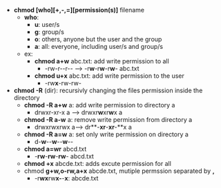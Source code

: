 * **chmod [who][+,-,=][permission(s)]** filename
	* **who**:
		* **u**: user/s
		* **g**: group/s
		* **o**: others, anyone but the user and the group
		* **a**: all: everyone, including user/s and group/s 
	* ex:
		* **chmod a+w** abc.txt: add write permission to all
			* -rw-r--r-- --> -r**w**-r**w**-r**w**- abc.txt
		* **chmod u+x** abc.txt: add write permission to the user
			* -rw**x**-rw-rw-
* **chmod -R** (dir): recursivly changing the files permission inside the directory
	* **chmod -R a+w** a: add write permission to directory a  
		* drwxr-xr-x a --> drwxr**w**xr**w**x a
	* **chmod -R a-w** a: remove write permission from directory a
		* drwxrwxrwx a--> dr**-**xr**-**xr**-**x  a
	* **chmod -R a=w** a: set only write permission on directory a
		* d-**w**--**w**--**w**--
	* **chmod a=wr** abcd.txt
		* -**rw**-**rw**-**rw**- abcd.txt 
	* **chmod +x** abcde.txt: adds excute permission for all
	* chmod **g+w,o-rw,a+x** abcde.txt, mutiple permssion separated by **,**
		* -r**wx**rw**x-**-**x**: abcde.txt